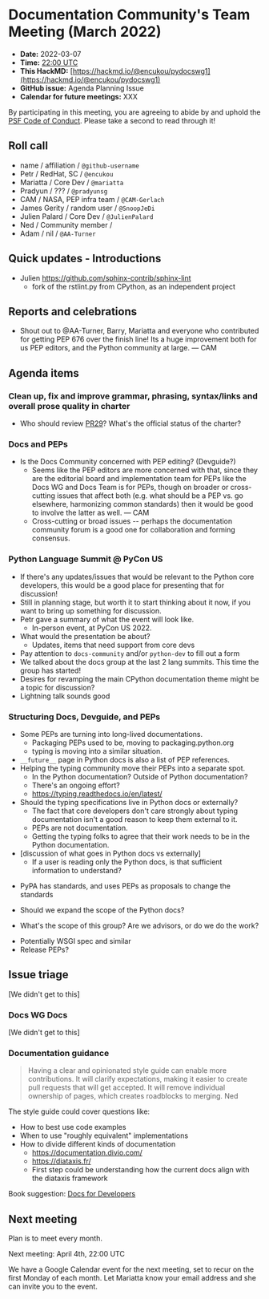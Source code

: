 # Documentation Community's Team Meeting (March 2022)

- **Date:** 2022-03-07
- **Time:** [22:00 UTC](https://arewemeetingyet.com/UTC/2022-02-07/22:00/Docs%20WG)
- **This HackMD:** [https://hackmd.io/@encukou/pydocswg1](https://hackmd.io/@encukou/pydocswg1)
- **GitHub issue:** Agenda Planning Issue
- **Calendar for future meetings:** XXX

By participating in this meeting, you are agreeing to abide by and uphold the [PSF Code of Conduct](https://www.python.org/psf/codeofconduct/).
Please take a second to read through it!


## Roll call

- name / affiliation / `@github-username`
- Petr / RedHat, SC / `@encukou`
- Mariatta / Core Dev / `@mariatta`
- Pradyun / ??? / `@pradyunsg`
- CAM / NASA, PEP infra team / `@CAM-Gerlach`
- James Gerity / random user / `@SnoopJeDi`
- Julien Palard / Core Dev / `@JulienPalard`
- Ned / Community member /
- Adam / nil / `@AA-Turner`


## Quick updates - Introductions

- Julien https://github.com/sphinx-contrib/sphinx-lint
  - fork of the rstlint.py from CPython, as an independent project

## Reports and celebrations


* Shout out to @AA-Turner, Barry, Mariatta and everyone who contributed for getting PEP 676 over the finish line! Its a huge improvement both for us PEP editors, and the Python community at large. — CAM


## Agenda items



### Clean up, fix and improve grammar, phrasing, syntax/links and overall prose quality in charter

- Who should review [PR29](https://github.com/python/docs-community/pull/29)? What's the official status of the charter?

### Docs and PEPs

- Is the Docs Community concerned with PEP editing? (Devguide?)
  - Seems like the PEP editors are more concerned with that, since they are the editorial board and implementation team for PEPs like the Docs WG and Docs Team is for PEPs, though on broader or cross-cutting issues that affect both (e.g. what should be a PEP vs. go elsewhere, harmonizing common standards) then it would be good to involve the latter as well. — CAM
  - Cross-cutting or broad issues -- perhaps the documentation community forum is a good one for collaboration and forming consensus.

### Python Language Summit @ PyCon US

- If there's any updates/issues that would be relevant to the Python core developers, this would be a good place for presenting that for discussion!
- Still in planning stage, but worth it to start thinking about it now, if you want to bring up something for discussion.
- Petr gave a summary of what the event will look like.
  - In-person event, at PyCon US 2022.
- What would the presentation be about?
  - Updates, items that need support from core devs
- Pay attention to `docs-community` and/or `python-dev` to fill out a form
- We talked about the docs group at the last 2 lang summits. This time the group has started!
- Desires for revamping the main CPython documentation theme might be a topic for discussion?
- Lightning talk sounds good

### Structuring Docs, Devguide, and PEPs

* Some PEPs are turning into long-lived documentations.
    * Packaging PEPs used to be, moving to packaging.python.org
    * typing is moving into a similar situation.
* `__future__` page in Python docs is also a list of PEP references.
* Helping the typing community move their PEPs into a separate spot.
    * In the Python documentation? Outside of Python documentation?
    * There's an ongoing effort?
    * https://typing.readthedocs.io/en/latest/
* Should the typing specifications live in Python docs or externally?
    * The fact that core developers don't care strongly about typing documentation isn't a good reason to keep them external to it.
    * PEPs are not documentation.
    * Getting the typing folks to agree that their work needs to be in the Python documentation.
* [discussion of what goes in Python docs vs externally]
    * If a user is reading only the Python docs, is that sufficient information to understand?

- PyPA has standards, and uses PEPs as proposals to change the standards

- Should we expand the scope of the Python docs?

- What's the scope of this group? Are we advisors, or do we do the work?

* Potentially WSGI spec and similar
* Release PEPs?


## Issue triage

[We didn't get to this]

### Docs WG Docs


[We didn't get to this]


### Documentation guidance

> Having a clear and opinionated style guide can enable more contributions.  It will clarify expectations, making it easier to create pull requests that will get accepted.  It will remove individual ownership of pages, which creates roadblocks to merging. Ned

The style guide could cover questions like:

- How to best use code examples
- When to use "roughly equivalent" implementations
- How to divide different kinds of documentation
  - https://documentation.divio.com/
  - https://diataxis.fr/
  - First step could be understanding how the current docs align with the diataxis framework

Book suggestion: [Docs for Developers](https://docsfordevelopers.com/)


## Next meeting

Plan is to meet every month.

Next meeting: April 4th, 22:00 UTC


We have a Google Calendar event for the next meeting, set to recur on the first Monday of each month.
Let Mariatta know your email address and she can invite you to the event.
